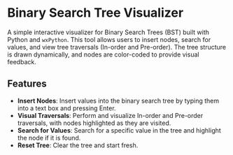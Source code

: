 # Binary Search Tree Visualizer

A simple interactive visualizer for Binary Search Trees (BST) built with Python and `wxPython`. This tool allows users to insert nodes, search for values, and view tree traversals (In-order and Pre-order). The tree structure is drawn dynamically, and nodes are color-coded to provide visual feedback.

## Features

- **Insert Nodes**: Insert values into the binary search tree by typing them into a text box and pressing Enter.
- **Visual Traversals**: Perform and visualize In-order and Pre-order traversals, with nodes highlighted as they are visited.
- **Search for Values**: Search for a specific value in the tree and highlight the node if it is found.
- **Reset Tree**: Clear the tree and start fresh.
